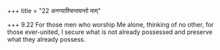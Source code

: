 +++
title = "22 अनन्याश्चिन्तयन्तो माम्"

+++
9.22 For those men who worship Me alone, thinking of no other, for those
ever-united, I secure what is not already possessed and preserve what
they already possess.
